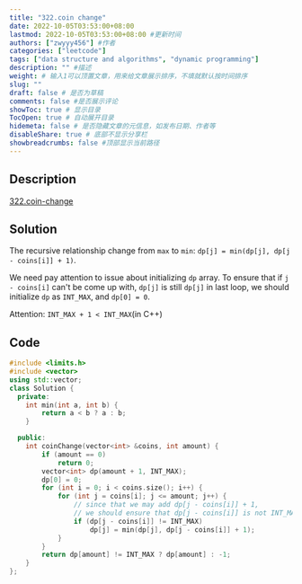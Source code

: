 ```yaml
---
title: "322.coin change"
date: 2022-10-05T03:53:00+08:00
lastmod: 2022-10-05T03:53:00+08:00 #更新时间
authors: ["zwyyy456"] #作者
categories: ["leetcode"]
tags: ["data structure and algorithms", "dynamic programming"]
description: "" #描述
weight: # 输入1可以顶置文章，用来给文章展示排序，不填就默认按时间排序
slug: ""
draft: false # 是否为草稿
comments: false #是否展示评论
showToc: true # 显示目录
TocOpen: true # 自动展开目录
hidemeta: false # 是否隐藏文章的元信息，如发布日期、作者等
disableShare: true # 底部不显示分享栏
showbreadcrumbs: false #顶部显示当前路径
---
```

## Description
[322.coin-change](https://leetcode.com/problems/coin-change/)

## Solution
The recursive relationship change from `max` to `min`: `dp[j] = min(dp[j], dp[j - coins[i]] + 1)`.

We need pay attention to issue about initializing `dp` array. To ensure that if `j - coins[i]` can't be come up with, `dp[j]` is still `dp[j]` in last loop, we should initialize `dp` as `INT_MAX`, and `dp[0] = 0`.

Attention: `INT_MAX + 1 < INT_MAX`(in C++)

## Code
```cpp
#include <limits.h>
#include <vector>
using std::vector;
class Solution {
  private:
    int min(int a, int b) {
        return a < b ? a : b;
    }

  public:
    int coinChange(vector<int> &coins, int amount) {
        if (amount == 0)
            return 0;
        vector<int> dp(amount + 1, INT_MAX);
        dp[0] = 0;
        for (int i = 0; i < coins.size(); i++) {
            for (int j = coins[i]; j <= amount; j++) {
                // since that we may add dp[j - coins[i]] + 1,
                // we should ensure that dp[j - coins[i]] is not INT_MAX
                if (dp[j - coins[i]] != INT_MAX)
                    dp[j] = min(dp[j], dp[j - coins[i]] + 1);
            }
        }
        return dp[amount] != INT_MAX ? dp[amount] : -1;
    }
};
```